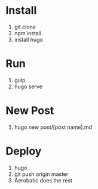 # Install

1) git clone
2) npm install
3) install hugo

# Run

1) gulp
2) hugo serve

# New Post

1) hugo new post/[post name].md


# Deploy

1) hugo
2) git push origin master
3) Aerobatic does the rest
